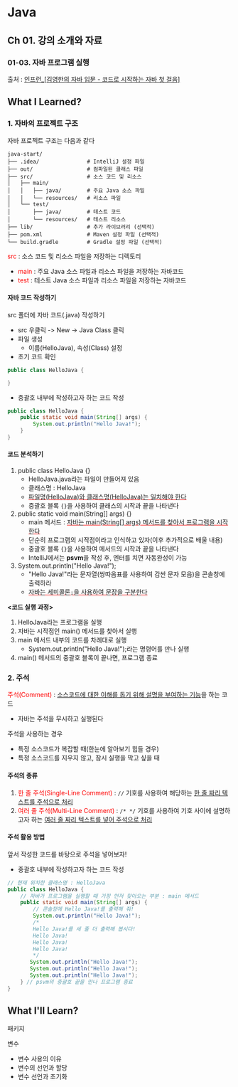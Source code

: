 # Java
## Ch 01. 강의 소개와 자료
### 01-03. 자바 프로그램 실행
출처 : [인프런_[김영한의 자바 입문 - 코드로 시작하는 자바 첫 걸음]](https://www.inflearn.com/course/lecture?courseSlug=%EA%B9%80%EC%98%81%ED%95%9C%EC%9D%98-%EC%9E%90%EB%B0%94-%EC%9E%85%EB%AC%B8&unitId=194533&tab=curriculum&subtitleLanguage=ko)

## What I Learned?
### 1. 자바의 프로젝트 구조
자바 프로젝트 구조는 다음과 같다

    java-start/
    ├── .idea/               # IntelliJ 설정 파일
    ├── out/                 # 컴파일된 클래스 파일
    ├── src/                 # 소스 코드 및 리소스
    │   ├── main/
    │   │   ├── java/        # 주요 Java 소스 파일
    │   │   └── resources/   # 리소스 파일
    │   └── test/
    │       ├── java/        # 테스트 코드
    │       └── resources/   # 테스트 리소스
    ├── lib/                 # 추가 라이브러리 (선택적)
    ├── pom.xml              # Maven 설정 파일 (선택적)
    └── build.gradle         # Gradle 설정 파일 (선택적)

<span style="color: red">src</span> : 소스 코드 및 리소스 파일을 저장하는 디렉토리
- <span style="color: red">main</span> : 주요 Java 소스 파일과 리소스 파일을 저장하는 자바코드
- <span style="color: red">test</span> : 테스트 Java 소스 파일과 리소스 파일을 저장하는 자바코드

#### 자바 코드 작성하기
src 폴더에 자바 코드(.java) 작성하기
- src 우클릭 -> New -> Java Class 클릭
- 파일 생성
    - 이름(HelloJava), 속성(Class) 설정
- 초기 코드 확인
```java
public class HelloJava {

}
```
- 중괄호 내부에 작성하고자 하는 코드 작성
```java
public class HelloJava {
    public static void main(String[] args) {
        System.out.println("Hello Java!");
    }
}
```
#### 코드 분석하기
1. public class HelloJava {}
    - HelloJava.java라는 파일이 만들어져 있음
    - 클래스명 : HelloJava
    - <span style="text-decoration: underline; text-decoration-color: red;">파일명(HelloJava)와 클래스명(HelloJava)는 일치해야 한다</span>
    - 중괄호 블록 `{}`을 사용하여 클래스의 시작과 끝을 나타낸다
2. public static void main(String[] args) {}
    - main 메서드 : <span style="text-decoration: underline; text-decoration-color: red;">자바는 main(String[] args) 메서드를 찾아서 프로그램을 시작한다</span>
    - 단순히 프로그램의 시작점이라고 인식하고 있자(이후 추가적으로 배울 내용)
    - 중괄호 블록 `{}`을 사용하여 메서드의 시작과 끝을 나타낸다
    - IntelliJ에서는 **psvm**을 작성 후, 엔터를 치면 자동완성이 가능
3. System.out.println("Hello Java!");
    - "Hello Java!"라는 문자열(쌍따옴표를 사용하여 감싼 문자 모음)을 콘솔창에 출력하라
    - <span style="text-decoration: underline; text-decoration-color: red;">자바는 세미콜론`;`을 사용하여 문장을 구분한다</span>

**<코드 실행 과정>**
1. HelloJava라는 프로그램을 실행
2. 자바는 시작점인 main() 메서드를 찾아서 실행
3. main 메서드 내부의 코드를 차례대로 실행
    - System.out.println("Hello Java!");라는 명령어를 만나 실행
4. main() 메서드의 중괄호 블록이 끝나면, 프로그램 종료

### 2. 주석
<span style="color: red">주석(Comment)</span> : <u>소스코드에 대한 이해를 돕기 위해 설명을 부여하는 기능</u>을 하는 코드
- 자바는 주석을 무시하고 실행된다

주석을 사용하는 경우
- 특정 소스코드가 복잡할 때(한눈에 알아보기 힘들 경우)
- 특정 소스코드를 지우지 않고, 잠시 실행을 막고 싶을 때

#### 주석의 종류
1. <span style="color: red">한 줄 주석(Single-Line Comment)</span> : `//` 기호를 사용하여 해당하는 <u>한 줄 짜리 텍스트를 주석으로 처리</u>
2. <span style="color: red">여러 줄 주석(Multi-Line Comment)</span> : `/* */` 기호를 사용하여 기호 사이에 설명하고자 하는 <u>여러 줄 짜리 텍스트를 넣어 주석으로 처리</u>

#### 주석 활용 방법
앞서 작성한 코드를 바탕으로 주석을 넣어보자!

- 중괄호 내부에 작성하고자 하는 코드 작성
```java
// 현재 위치한 클래스명 : HelloJava
public class HelloJava {
	// 자바가 프로그램을 실행할 때 가장 먼저 찾아오는 부분 : main 메서드
    public static void main(String[] args) {
    	// 콘솔창에 Hello Java!를 출력해 줘!
        System.out.println("Hello Java!");
        /* 
        Hello Java!를 세 줄 더 출력해 봅시다!
        Hello Java!
        Hello Java!
        Hello Java!
        */
       System.out.println("Hello Java!");
       System.out.println("Hello Java!");
       System.out.println("Hello Java!");
    } // psvm의 중괄호 끝을 만나 프로그램 종료
}
```

## What I'll Learn?
패키지

변수
- 변수 사용의 이유
- 변수의 선언과 할당
- 변수 선언과 초기화